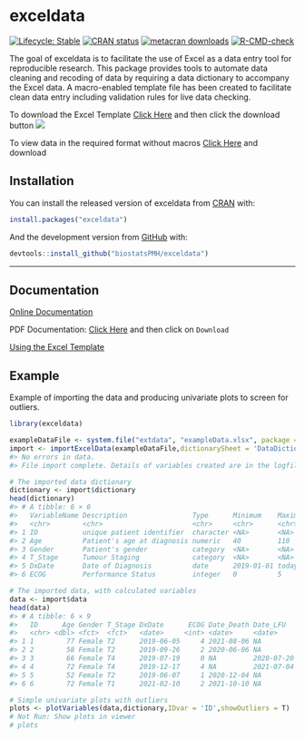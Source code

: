 
<!-- README.md is generated from README.Rmd. Please edit that file -->

# exceldata

<!-- badges: start -->

[![Lifecycle:
Stable](https://img.shields.io/badge/lifecycle-stable-green.svg)](https://lifecycle.r-lib.org/articles/stages.html#stable)
[![CRAN
status](https://www.r-pkg.org/badges/version/exceldata)](https://CRAN.R-project.org/package=exceldata)
[![metacran
downloads](https://cranlogs.r-pkg.org/badges/grand-total/exceldata)](https://cran.r-project.org/package=exceldata)
[![R-CMD-check](https://github.com/biostatsPMH/exceldata/workflows/R-CMD-check/badge.svg)](https://github.com/biostatsPMH/exceldata/actions)

<!-- badges: end -->

The goal of exceldata is to facilitate the use of Excel as a data entry
tool for reproducible research. This package provides tools to automate
data cleaning and recoding of data by requiring a data dictionary to
accompany the Excel data. A macro-enabled template file has been created
to facilitate clean data entry including validation rules for live data
checking.

To download the Excel Template [Click
Here](https://github.com/biostatsPMH/exceldata/blob/main/DataDictionary0.1.0.xlsm)
and then click the download button ![](images/download_btn.png)

To view data in the required format without macros [Click
Here](https://github.com/biostatsPMH/exceldata/blob/main/inst/extdata/exampleData.xlsx)
and download

## Installation

You can install the released version of exceldata from
[CRAN](https://CRAN.R-project.org) with:

``` r
install.packages("exceldata")
```

And the development version from [GitHub](https://github.com/) with:

``` r
devtools::install_github("biostatsPMH/exceldata")
```

------------------------------------------------------------------------

## Documentation

[Online Documentation](https://biostatsPMH.github.io/exceldata/)

PDF Documentation: [Click
Here](https://github.com/biostatsPMH/exceldata/blob/main/docs/ExcelDictionaryUserManual.pdf)
and then click on `Download`
<!-- Note - this is created in a separate directory - Teaching/excelData Instructions -->

[Using the Excel
Template](https://biostatsPMH.github.io/exceldata/data-dictionary-1.html)

## Example

Example of importing the data and producing univariate plots to screen
for outliers.

``` r
library(exceldata)

exampleDataFile <- system.file("extdata", "exampleData.xlsx", package = "exceldata")
import <- importExcelData(exampleDataFile,dictionarySheet = 'DataDictionary',dataSheet = 'DataEntry')
#> No errors in data.
#> File import complete. Details of variables created are in the logfile:  exampleData17Nov23.log

# The imported data dictionary 
dictionary <- import$dictionary
head(dictionary)
#> # A tibble: 6 × 6
#>   VariableName Description                Type      Minimum    Maximum Levels   
#>   <chr>        <chr>                      <chr>     <chr>      <chr>   <chr>    
#> 1 ID           unique patient identifier  character <NA>       <NA>    <NA>     
#> 2 Age          Patient's age at diagnosis numeric   40         110     <NA>     
#> 3 Gender       Patient's gender           category  <NA>       <NA>    m=Male,f…
#> 4 T_Stage      Tumour Staging             category  <NA>       <NA>    T0,T1,T2…
#> 5 DxDate       Date of Diagnosis          date      2019-01-01 today   <NA>     
#> 6 ECOG         Performance Status         integer   0          5       <NA>

# The imported data, with calculated variables
data <- import$data
head(data)
#> # A tibble: 6 × 9
#>   ID      Age Gender T_Stage DxDate      ECOG Date_Death Date_LFU   T0_Stg
#>   <chr> <dbl> <fct>  <fct>   <date>     <int> <date>     <date>     <fct> 
#> 1 1        77 Female T2      2019-06-05     4 2021-08-06 NA         T1up  
#> 2 2        58 Female T2      2019-09-26     2 2020-06-06 NA         T1up  
#> 3 3        66 Female T4      2019-07-19     0 NA         2020-07-20 T1up  
#> 4 4        72 Female T4      2019-12-17     4 NA         2021-07-04 T1up  
#> 5 5        52 Female T2      2019-06-07     1 2020-12-04 NA         T1up  
#> 6 6        72 Female T1      2021-02-10     2 2021-10-10 NA         T1up

# Simple univariate plots with outliers 
plots <- plotVariables(data,dictionary,IDvar = 'ID',showOutliers = T)
# Not Run: Show plots in viewer
# plots
```
